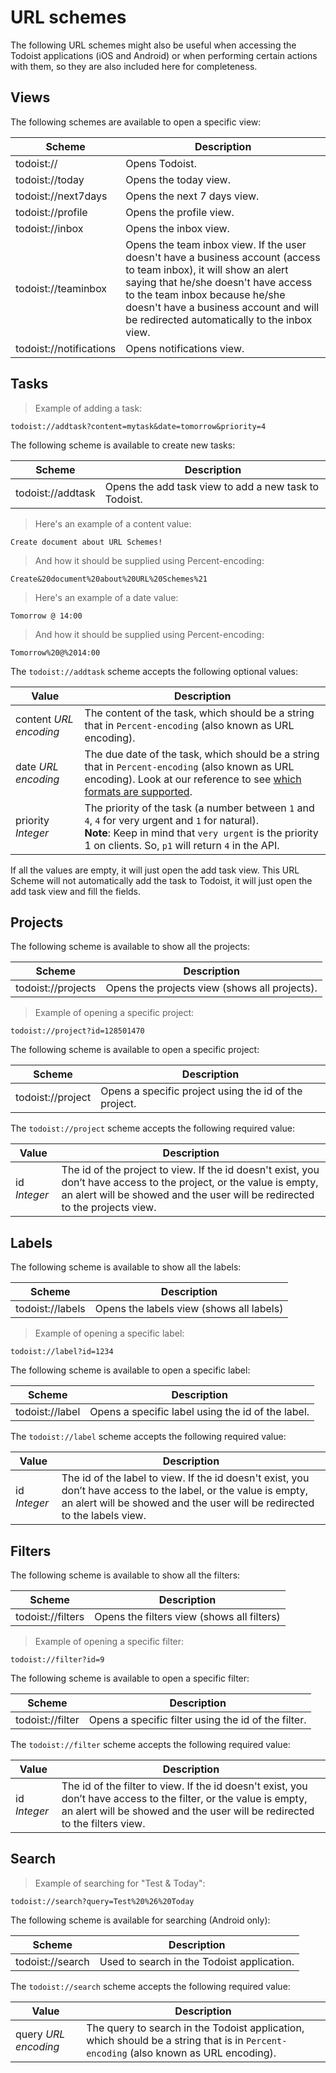 # URL schemes

The following URL schemes might also be useful when accessing the Todoist
applications (iOS and Android) or when performing certain actions with them, so
they are also included here for completeness.

## Views

The following schemes are available to open a specific view:

Scheme | Description
------ | -----------
todoist:// | Opens Todoist.
todoist://today | Opens the today view.
todoist://next7days | Opens the next 7 days view.
todoist://profile | Opens the profile view.
todoist://inbox | Opens the inbox view.
todoist://teaminbox | Opens the team inbox view. If the user doesn't have a business account (access to team inbox), it will show an alert saying that he/she doesn't have access to the team inbox because he/she doesn't have a business account and will be redirected automatically to the inbox view.
todoist://notifications | Opens notifications view.

## Tasks

> Example of adding a task:

```text
todoist://addtask?content=mytask&date=tomorrow&priority=4
```

The following scheme is available to create new tasks:

Scheme | Description
------ | -----------
todoist://addtask | Opens the add task view to add a new task to Todoist.

> Here's an example of a content value:

```text
Create document about URL Schemes!
```

> And how it should be supplied using Percent-encoding:

```text
Create&20document%20about%20URL%20Schemes%21
```

> Here's an example of a date value:

```text
Tomorrow @ 14:00
```

> And how it should be supplied using Percent-encoding:

```text
Tomorrow%20@%2014:00
```

The `todoist://addtask` scheme accepts the following optional values:

Value | Description
----  | -----------
content *URL encoding*| The content of the task, which should be a string that in `Percent-encoding` (also known as URL encoding).
date *URL encoding*| The due date of the task, which should be a string that in `Percent-encoding` (also known as URL encoding). Look at our reference to see [which formats are supported](https://todoist.com/Help/DatesTimes).
priority *Integer*| The priority of the task (a number between `1` and `4`, `4` for very urgent and `1` for natural). <br>**Note**: Keep in mind that `very urgent` is the priority 1 on clients. So, `p1` will return `4` in the API.

If all the values are empty, it will just open the add task view. This URL
Scheme will not automatically add the task to Todoist, it will just open the add
task view and fill the fields.

## Projects

The following scheme is available to show all the projects:

Scheme | Description
------ | -----------
todoist://projects | Opens the projects view (shows all projects).

> Example of opening a specific project:

```text
todoist://project?id=128501470
```

The following scheme is available to open a specific project:

Scheme | Description
------ | -----------
todoist://project | Opens a specific project using the id of the project.

The `todoist://project` scheme accepts the following required value:

Value | Description
----  | -----------
id *Integer*| The id of the project to view. If the id doesn't exist, you don’t have access to the project, or the value is empty, an alert will be showed and the user will be redirected to the projects view.

## Labels

The following scheme is available to show all the labels:

Scheme | Description
------ | -----------
todoist://labels | Opens the labels view (shows all labels)

> Example of opening a specific label:

```text
todoist://label?id=1234
```

The following scheme is available to open a specific label:

Scheme | Description
------ | -----------
todoist://label | Opens a specific label using the id of the label.

The `todoist://label` scheme accepts the following required value:

Value | Description
----  | -----------
id *Integer*| The id of the label to view. If the id doesn't exist, you don’t have access to the label, or the value is empty, an alert will be showed and the user will be redirected to the labels view.

## Filters

The following scheme is available to show all the filters:

Scheme | Description
------ | -----------
todoist://filters | Opens the filters view (shows all filters)

> Example of opening a specific filter:

```text
todoist://filter?id=9
```

The following scheme is available to open a specific filter:

Scheme | Description
------ | -----------
todoist://filter | Opens a specific filter using the id of the filter.

The `todoist://filter` scheme accepts the following required value:

Value | Description
----  | -----------
id *Integer*| The id of the filter to view. If the id doesn't exist, you don’t have access to the filter, or the value is empty, an alert will be showed and the user will be redirected to the filters view.


## Search

> Example of searching for "Test & Today":

```text
todoist://search?query=Test%20%26%20Today
```

The following scheme is available for searching (Android only):

Scheme | Description
------ | -----------
todoist://search | Used to search in the Todoist application.

The `todoist://search` scheme accepts the following required value:

Value | Description
----  | -----------
query *URL encoding*| The query to search in the Todoist application, which should be a string that is in `Percent-encoding` (also known as URL encoding).
